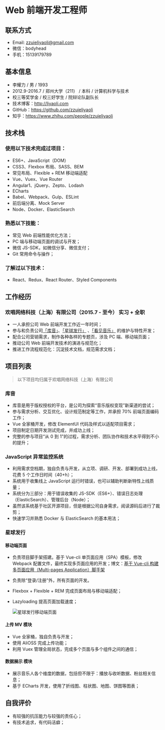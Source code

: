 # Web 前端开发工程师

## 联系方式

- Email: <a href="mailto:zzuieliyaoli@gmail.com">zzuieliyaoli@gmail.com</a>
- 微信：bodyhead
- 手机：15139179789

## 基本信息

- 李耀力 / 男 / 1993
- 2012.9-2016.7 / 郑州大学（211） / 本科 / 计算机科学与技术
- 校三等奖学金 / 校三好学生 / 院辩论队副队长
- 技术博客：<a href="http://liyaoli.com" target="_blank">http://liyaoli.com</a>
- GitHub：<a href="https://github.com/zzuieliyaoli" target="_blank">https://github.com/zzuieliyaoli</a>
- 知乎：<a href="https://www.zhihu.com/people/zzuieliyaoli" target="_blank">https://www.zhihu.com/people/zzuieliyaoli</a>

## 技术栈

### 使用以下技术完成过项目：

- ES6+、JavaScript（DOM）
- CSS3、Flexbox 布局、SASS、BEM
- 常见布局、Flexible + REM 移动端适配
- Vue、Vuex、Vue Router
- Angular1、jQuery、Zepto、Lodash
- ECharts
- Babel、Webpack、Gulp、ESLint
- 前后端分离、Mock Server
- Node、Docker、ElasticSearch

### 熟悉以下技能：

- 常见 Web 前端性能优化方法；
- PC 端与移动端页面的调试与开发；
- 微信 JS-SDK，如微信分享、微信支付；
- Git 常用命令与操作；

### 了解过以下技术：

- React、Redux、React Router、Styled Components

## 工作经历

### 欢唱网络科技（上海）有限公司（2015.7 - 至今） 实习 + 全职

- 一人承担公司 Web 前端开发工作近一年时间；
- 参与和负责公司<a href="https://www.coolvox.com" target="_blank">「库音」</a>、<a href="https://star.kanjian.com" target="_blank">「星球发行」</a> 、<a href="https://www.kanjian.com" target="_blank">「看见音乐」</a> 的维护与特性开发；
- 配合公司营销需求，制作各种各样的专题页，涉及 PC 端、移动端页面；
- 推动公司 Web 前端开发技术的演进与规范化；
- 推进工作流程规范化：沉淀技术文档，规范需求文档；

## 项目列表

> 以下项目均归属于欢唱网络科技（上海）有限公司

### 库音

- 库音是用于版权授权的平台，是公司为探索“音乐版权变现”新渠道的尝试；
- 参与需求分析、交互优化、设计规范制定等工作，并承担 70% 前端页面编码工作；
- Vue 全家桶开发，修改 ElementUI 代码及样式以适配项目需求；
- 项目制定日期开发测试完成，并成功上线；
- 完整的参与项目“从 0 到 1”的过程，需求分析、团队协作和技术水平得到不小的提升；

### JavaScript 异常监控系统

- 利用需求空档期，独自负责与开发，从立项、调研、开发、部署到成功上线，花费 5 个工作日时间（40+h）；
- 系统用于收集线上 JavaScript 运行时错误，也可以辅助判断新特性上线质量；
- 系统分为三部分：用于错误收集的 JS-SDK（ES6+）、错误日志处理（ElasticSearch）、管理后台（Node）；
- 虽然该系统基于社区开源项目，但是根据公司自身需求，阅读源码后进行了裁剪；
- 快速学习并熟悉 Docker 与 ElasticSearch 的基本用法；

### 星球发行

#### 移动端页面

- 负责项目脚手架搭建。基于 Vue-cli 单页面应用（SPA）模板，修改 Webpack 配置文件，最终实现多页面应用的开发；博文：<a href="/2017-05-06/vue-multi-pages-application-boilerplate-modified-by-vue-cli.html" target="_blank">基于 Vue-cli 构建多页面应用（Multi-pages Application）脚手架</a>
- 负责除“登录/注册”外，所有页面的开发。
- Flexbox + Flexible + REM 完成页面布局与移动端适配；
- Lazyloading 提高页面加载速度；

  ![星球发行移动端页面](/images/resume/star-mobile.png)

#### 上传 MV 模块

- Vue 全家桶，独自负责与开发；
- 使用 AliOSS 完成上传功能；
- 利用 Vuex 管理全局状态，完成多个页面与多个组件之间的通信；

#### 数据展示 模块

- 展示音乐人各个维度的数据，包括但不限于：播放与收听数据、粉丝相关信息；
- 基于 ECharts 开发，使用了折线图、柱状图、地图、饼图等图表；

## 自我评价

- 有较强的抗压能力与较强的责任心；
- 有技术追求，有代码洁癖；
